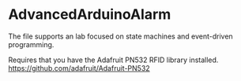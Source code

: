 # AdvancedArduinoAlarm

The file supports an lab focused on state machines and event-driven programming.

Requires that you have the Adafruit PN532 RFID library installed.  https://github.com/adafruit/Adafruit-PN532
